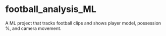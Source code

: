 # football_analysis_ML
A ML project that tracks football clips and shows player model, possession %, and camera movement. 
